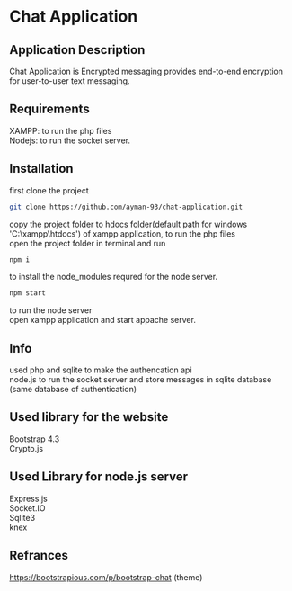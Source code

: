 # Chat Application

## Application Description
Chat Application is Encrypted messaging provides end-to-end encryption for user-to-user text messaging.

## Requirements
XAMPP: to run the php files <br>
Nodejs: to run the socket server.

## Installation

first clone the project 
```bash
git clone https://github.com/ayman-93/chat-application.git 
```

copy the project folder to hdocs folder(default path for windows 'C:\xampp\htdocs') of xampp application, to run the php files<br>
open the project folder in terminal and run
```bash
npm i
```
to install the node_modules requred for the node server.

```bash
npm start
```
to run the node server<br>
open xampp application and start appache server.

## Info
used php and sqlite to make the authencation api<br>
node.js to run the socket server and store messages in sqlite database (same database of authentication)


## Used library for the website
Bootstrap 4.3<br>
Crypto.js

## Used Library for node.js server
Express.js<br>
Socket.IO<br>
Sqlite3<br>
knex


## Refrances
https://bootstrapious.com/p/bootstrap-chat (theme)
